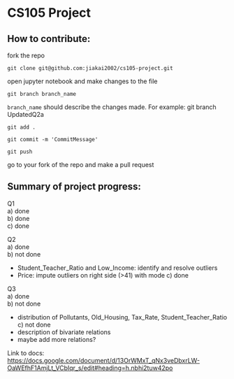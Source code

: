 # CS105 Project
## How to contribute:

fork the repo
```
git clone git@github.com:jiakai2002/cs105-project.git
```
open jupyter notebook and make changes to the file 
```
git branch branch_name
```
```branch_name``` should describe the changes made.
For example: git branch UpdatedQ2a
```
git add .
```
```
git commit -m 'CommitMessage'
```  
```
git push
```   
go to your fork of the repo and make a pull request


## Summary of project progress:

Q1  
a) done  
b) done  
c) done  

Q2  
a) done  
b) not done    
- Student_Teacher_Ratio and Low_Income: identify and resolve outliers
- Price: impute outliers on right side (>41) with mode
c) done  

Q3  
a) done  
b) not done  
- distribution of Pollutants, Old_Housing, Tax_Rate, Student_Teacher_Ratio
c) not done  
- description of bivariate relations
- maybe add more relations?

Link to docs:
https://docs.google.com/document/d/13OrWMxT_qNx3veDbxrLW-OaWEfhF1AmjLt_VCbIqr_s/edit#heading=h.nbhi2tuw42po
